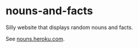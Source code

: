 nouns-and-facts
===============

Silly website that displays random nouns and facts.

See [nouns.heroku.com](http://nouns.heroku.com).
